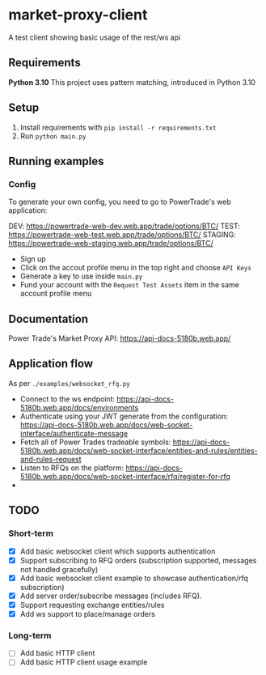 # market-proxy-client

A test client showing basic usage of the rest/ws api

## Requirements

**Python 3.10**
This project uses pattern matching, introduced in Python 3.10

## Setup

1. Install requirements with `pip install -r requirements.txt`
2. Run `python main.py`

## Running examples

### Config

To generate your own config, you need to go to PowerTrade's web application:

DEV: https://powertrade-web-dev.web.app/trade/options/BTC/
TEST: https://powertrade-web-test.web.app/trade/options/BTC/
STAGING: https://powertrade-web-staging.web.app/trade/options/BTC/

- Sign up
- Click on the accout profile menu in the top right and choose `API Keys`
- Generate a key to use inside `main.py`
- Fund your account with the `Request Test Assets` item in the same account profile menu

## Documentation

Power Trade's Market Proxy API: https://api-docs-5180b.web.app/

## Application flow

As per `./examples/websocket_rfq.py`

- Connect to the ws endpoint: https://api-docs-5180b.web.app/docs/environments
- Authenticate using your JWT generate from the configuration: https://api-docs-5180b.web.app/docs/web-socket-interface/authenticate-message
- Fetch all of Power Trades tradeable symbols: https://api-docs-5180b.web.app/docs/web-socket-interface/entities-and-rules/entities-and-rules-request
- Listen to RFQs on the platform: https://api-docs-5180b.web.app/docs/web-socket-interface/rfq/register-for-rfq
-

## TODO

### Short-term

- [x] Add basic websocket client which supports authentication
- [x] Support subscribing to RFQ orders (subscription supported, messages not handled gracefully)
- [x] Add basic websocket client example to showcase authentication/rfq subscription)
- [x] Add server order/subscribe messages (includes RFQ).
- [x] Support requesting exchange entities/rules
- [x] Add ws support to place/manage orders

### Long-term

- [ ] Add basic HTTP client
- [ ] Add basic HTTP client usage example
